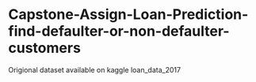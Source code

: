 # Capstone-Assign-Loan-Prediction-find-defaulter-or-non-defaulter-customers
Origional dataset available on kaggle loan_data_2017
